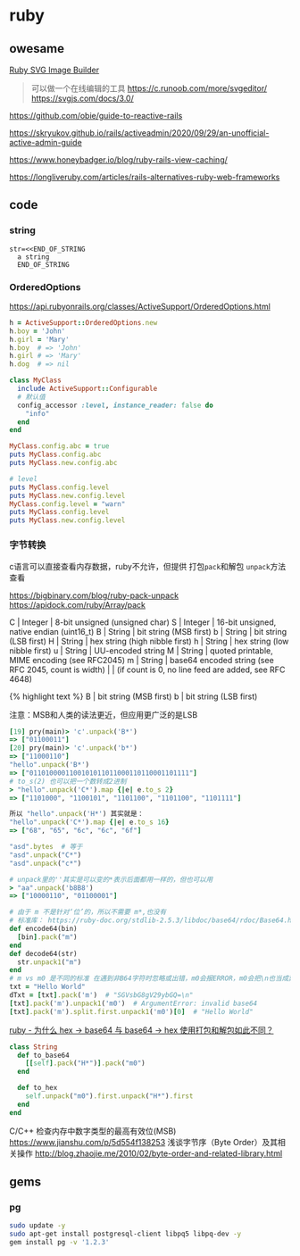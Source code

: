 # ruby

## owesame

[Ruby SVG Image Builder](https://github.com/DannyBen/victor)
> 可以做一个在线编辑的工具
> https://c.runoob.com/more/svgeditor/
> https://svgjs.com/docs/3.0/

https://github.com/obie/guide-to-reactive-rails

https://skryukov.github.io/rails/activeadmin/2020/09/29/an-unofficial-active-admin-guide

https://www.honeybadger.io/blog/ruby-rails-view-caching/

https://longliveruby.com/articles/rails-alternatives-ruby-web-frameworks

## code

### string
```
str=<<END_OF_STRING
  a string
  END_OF_STRING
```

### OrderedOptions

https://api.rubyonrails.org/classes/ActiveSupport/OrderedOptions.html
```ruby
h = ActiveSupport::OrderedOptions.new
h.boy = 'John'
h.girl = 'Mary'
h.boy  # => 'John'
h.girl # => 'Mary'
h.dog  # => nil

class MyClass
  include ActiveSupport::Configurable
  # 默认值 
  config_accessor :level, instance_reader: false do
    "info"
  end
end

MyClass.config.abc = true
puts MyClass.config.abc
puts MyClass.new.config.abc

# level
puts MyClass.config.level
puts MyClass.new.config.level
MyClass.config.level = "warn"
puts MyClass.config.level
puts MyClass.new.config.level
```

### 字节转换

c语言可以直接查看内存数据，ruby不允许，但提供 打包`pack`和解包 `unpack`方法查看

https://bigbinary.com/blog/ruby-pack-unpack
https://apidock.com/ruby/Array/pack

C             | Integer | 8-bit unsigned (unsigned char)
S             | Integer | 16-bit unsigned, native endian (uint16_t)
B            | String  | bit string (MSB first)
b            | String  | bit string (LSB first)
H            | String  | hex string (high nibble first)
h            | String  | hex string (low nibble first)
u            | String  | UU-encoded string
M            | String  | quoted printable, MIME encoding (see RFC2045)
m            | String  | base64 encoded string (see RFC 2045, count is width)
             |         | (if count is 0, no line feed are added, see RFC 4648)

{% highlight text %}
B | bit string (MSB first)
b | bit string (LSB first)

注意：MSB和人类的读法更近，但应用更广泛的是LSB

```ruby
[19] pry(main)> 'c'.unpack('B*')
=> ["01100011"]
[20] pry(main)> 'c'.unpack('b*')
=> ["11000110"]
"hello".unpack('B*')
=> ["0110100001100101011011000110110001101111"]
# to_s(2) 也可以把一个数转成2进制
> "hello".unpack('C*').map {|e| e.to_s 2}
=> ["1101000", "1100101", "1101100", "1101100", "1101111"]

所以 "hello".unpack('H*') 其实就是：
"hello".unpack('C*').map {|e| e.to_s 16}
=> ["68", "65", "6c", "6c", "6f"]

"asd".bytes  # 等于
"asd".unpack("C*")
"asd".unpack("c*")

# unpack里的''其实是可以变的*表示后面都用一样的，但也可以用
> "aa".unpack('b8B8')
=> ["10000110", "01100001"]

# 由于 m 不是针对‘位’的，所以不需要 m*,也没有
# 标准库： https://ruby-doc.org/stdlib-2.5.3/libdoc/base64/rdoc/Base64.html
def encode64(bin)
  [bin].pack("m")
end
def decode64(str)
  str.unpack1("m")
end
# m vs m0 是不同的标准 在遇到非B64字符时忽略或出错，m0会报ERROR，m0会把\n也当成异常字符，在使用前应该清除
txt = "Hello World"
dTxt = [txt].pack('m')  # "SGVsbG8gV29ybGQ=\n"
[txt].pack('m').unpack1('m0')  # ArgumentError: invalid base64
[txt].pack('m').split.first.unpack1('m0')[0]  # "Hello World"
```

[ruby - 为什么 hex -> base64 与 base64 -> hex 使用打包和解包如此不同？](https://www.coder.work/article/1080725)


```ruby
class String
  def to_base64
    [[self].pack("H*")].pack("m0")
  end

  def to_hex
    self.unpack("m0").first.unpack("H*").first
  end
end
```

C/C++ 检查内存中数字类型的最高有效位(MSB)
https://www.jianshu.com/p/5d554f138253
浅谈字节序（Byte Order）及其相关操作
http://blog.zhaojie.me/2010/02/byte-order-and-related-library.html


## gems

### pg
```bash
sudo update -y
sudo apt-get install postgresql-client libpq5 libpq-dev -y
gem install pg -v '1.2.3'
```
